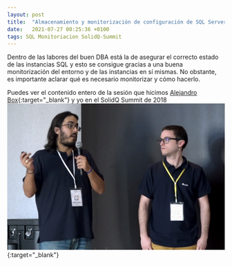 ```yaml
---
layout: post
title:  "Almacenamiento y monitorización de configuración de SQL Server"
date:   2021-07-27 00:25:36 +0100
tags: SQL Monitoriacion SolidQ-Summit
---
```



Dentro de las labores del buen DBA está la de asegurar el correcto estado de las instancias SQL y esto se consigue gracias a una buena monitorización del entorno y de las instancias en sí mismas. No obstante, es importante aclarar qué es necesario monitorizar y cómo hacerlo.


Puedes ver el contenido entero de la sesión que hicimos [Alejandro Box](https://www.linkedin.com/in/alejandro-box/){:target="_blank"} y yo en el SolidQ Summit de 2018
[![Summit 2018](/assets/summit-2018-sql.png)](https://blogs.solidq.com/es/sql-server/almacenamiento-y-monitorizacion-de-configuracion-de-sql-server/){:target="_blank"}
